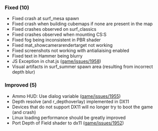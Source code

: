 

### Fixed (10)

- Fixed crash at surf_mesa spawn
- Fixed crash when building cubemaps if none are present in the map
- Fixed crashes observed on surf_classics
- Fixed crashes observed when mounting CS:S
- Fixed fog being inconsistent in PBR shader
- Fixed mat_showcamerarendertarget not working
- Fixed screenshots not working with antialiaising enabled
- Fixed text in Hammer being blurry
- JS Exception in chat.js ([game/issues/1958](https://github.com/momentum-mod/game/issues/1958))
- Visual artifacts in surf_summer spawn area (resulting from incorrect depth blur)


### Improved (5)

- Ammo HUD: Use dialog variable ([game/issues/1955](https://github.com/momentum-mod/game/issues/1955))
- Depth resolve (and r_depthoverlay) implemented in DX11
- Devices that do not support DX11 will no longer try to boot the game (and crash)
- Linux loading performance should be greatly improved
- Port Depth of Field shader to dx11 ([game/issues/1952](https://github.com/momentum-mod/game/issues/1952))
